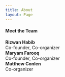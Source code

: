 ```yaml
---
title: About
layout: Page
---
```



<div class="row">
  <h4 class="page-title">Meet the Team</h4>
  <div class="col-4">
    <div class="team-member">
      <div class="team-member-image-holder riz"></div>
      <b>Rizwan Habib</b><br/>
      Co-founder, Co-organizer
    </div>
  </div>
  <div class="col-4">
    <div class="team-member">
      <div class="team-member-image-holder maryam"></div>
      <b>Maryam Farooq</b><br/>
      Co-founder, Co-organizer
    </div>
  </div>
  <div class="col-4">
    <div class="team-member">
      <div class="team-member-image-holder matt"></div>
      <b>Matthew Conlen</b><br/>
      Co-organizer
    </div>
  </div>
</div>
